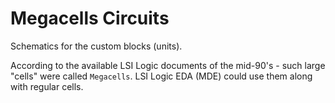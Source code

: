 # Megacells Circuits

Schematics for the custom blocks (units).

According to the available LSI Logic documents of the mid-90's - such large "cells" were called `Megacells`. LSI Logic EDA (MDE) could use them along with regular cells.
